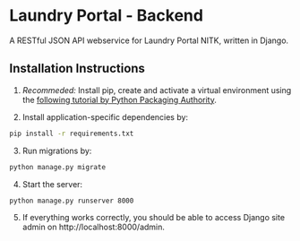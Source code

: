 # Laundry Portal - Backend

A RESTful JSON API webservice for Laundry Portal NITK, written in
Django.

## Installation Instructions

1. *Recommeded:* Install pip, create and activate a virtual environment using the
   [following tutorial by Python Packaging Authority](https://packaging.python.org/guides/installing-using-pip-and-virtual-environments/).

2. Install application-specific dependencies by:

```bash
pip install -r requirements.txt
```

3. Run migrations by:

```bash
python manage.py migrate
```

4. Start the server:

```bash
python manage.py runserver 8000
```

5. If everything works correctly, you should be able to access Django
site admin on http://localhost:8000/admin.
